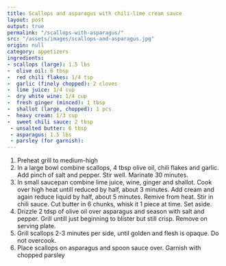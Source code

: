 ```yaml
---
title: Scallops and asparagus with chili-lime cream sauce
layout: post
output: true
permalink: "/scallops-with-asparagus/"
src: "/assets/images/scallops-and-asparagus.jpg"
origin: null
category: appetizers
ingredients:
- scallops (large): 1.5 lbs
-  olive oil: 6 tbsp
-  red chili flakes: 1/4 tsp
-  garlic (finely chopped): 2 cloves
-  lime juice: 1/4 cup
-  dry white wine: 1/4 cup
-  fresh ginger (minced): 1 tbsp
-  shallot (large, chopped): 1 pcs
-  heavy cream: 1/3 cup
-  sweet chili sauce: 2 tbsp
 - unsalted butter: 6 tbsp
 - asparagus: 1.5 lbs
 - parsley (for garnish):
---
```


1. Preheat grill to medium-high
2. In a large bowl combine scallops, 4 tbsp olive oil, chili flakes and garlic. Add pinch of salt and pepper. Stir well. Marinate 30 minutes.
3. In small saucepan combine lime juice, wine, ginger and shallot. Cook over high heat untill reduced by half, about 3 minutes. Add cream and again reduce liquid by half, about 5 minutes. Remive from heat. Stir in chili sauce. Cut butter in 6 chunks, whisk it 1 piece at time. Set aside.
4. Drizzle 2 tdsp of olive oil over asparagus and season with salt and pepper. Grill untill just beginning to blister but still crisp. Remove on serving plate.
5. Grill scallops 2-3 minutes per side, until golden and flesh is opaque. Do not overcook. 
6. Place scallops on asparagus and spoon sauce over. Garnish with chopped parsley